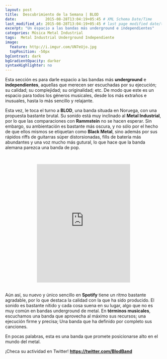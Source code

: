 ```yaml
---
layout: post
title:  Descubrimiento de la Semana | BLOD
date:             2015-08-28T13:04:19+05:45 # XML Schema Date/Time
last_modified_at: 2015-08-28T13:04:19+05:45 # last page modified date/time
excerpt: "Un espacio a las bandas más underground e independientes"
categories: Música Metal Industrial
tags:  Metal Industrial Underground Independiente
image:
  feature: http://i.imgur.com/UN7eUjo.jpg
  topPosition: -50px
bgContrast: dark
bgGradientOpacity: darker
syntaxHighlighter: no
---
```


Esta sección es para darle espacio a las bandas más **underground** e **independientes**, aquellas que merecen ser escuchadas por su ejecución; su calidad; su complejidad; su originalidad; etc. De modo que este es un espacio para todos los géneros musicales, desde los más extraños e inusuales, hasta lo más sencillo y relajante.

Esta vez, le toca el turno a **BLOD**, una banda situada en Noruega, con una propuesta bastante brutal. Su sonido está muy inclinado al **Metal Industrial**, por lo que las comparaciones con **Rammstein** no se hacen esperar. Sin embargo, su ambientación es bastante más oscura, y no sólo por el hecho de que ellos mismos se etiquetan como **Black Metal**, sino además por sus rápidos riffs de guitarras súper distorsionadas, fills de batería más abundantes y una voz mucho más gutural, lo que hace que la banda alemana parezca una banda de pop.

<br><center><iframe src="https://embed.spotify.com/?uri=spotify%3Aalbum%3A6yWp5hFnqCQbpG3nn8zyBM" width="300" height="380" frameborder="0" allowtransparency="true"></iframe></center><br>

Aún así, su nuevo y único sencillo en **Spotify** tiene un ritmo bastante agradable, por lo que destaca la calidad con la que ha sido producido. El sonido es bastante nítido y cada cosa suena en su lugar, algo que no es muy común en bandas underground de metal. En **términos musicales**, escuchamos una banda que aprovecha al máximo sus recursos; una ejecución firme y precisa; Una banda que ha definido por completo sus canciones.

En pocas palabras, esta es una banda que promete posicionarse alto en el mundo del metal. 

¡Checa su actividad en Twitter! **https://twitter.com/BlodBand**
